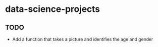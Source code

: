 # data-science-projects

## TODO

- Add a function that takes a picture and identifies the age and gender